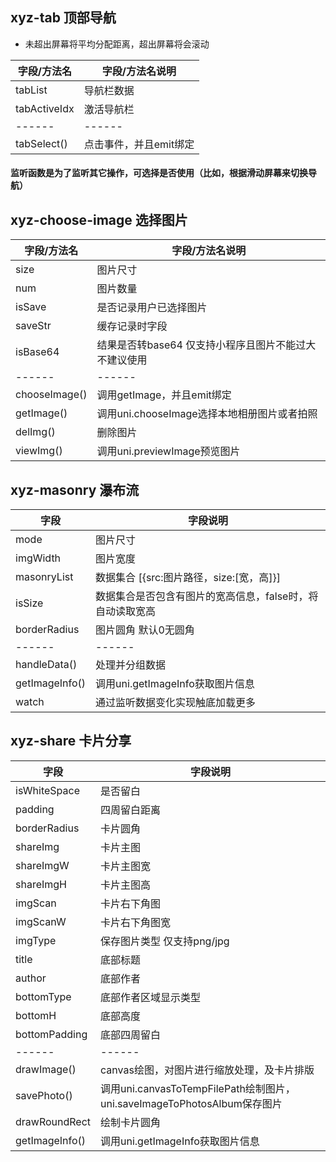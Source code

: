 ## xyz-tab 顶部导航

* 未超出屏幕将平均分配距离，超出屏幕将会滚动

| 字段/方法名		|  字段/方法名说明												|
| ------	| ------												|
| tabList		| 导航栏数据												|
| tabActiveIdx		| 激活导航栏												|
| ------	| ------												|
| tabSelect()	| 点击事件，并且emit绑定	|

#### 监听函数是为了监听其它操作，可选择是否使用（比如，根据滑动屏幕来切换导航）



## xyz-choose-image 选择图片

| 字段/方法名		|  字段/方法名说明												|
| ------	| ------												|
| size		| 图片尺寸												|
| num		| 图片数量												|
| isSave	| 是否记录用户已选择图片								|
| saveStr	| 缓存记录时字段										|
| isBase64	| 结果是否转base64 仅支持小程序且图片不能过大不建议使用	|
| ------	| ------												|
| chooseImage()	| 调用getImage，并且emit绑定	|
| getImage()	| 调用uni.chooseImage选择本地相册图片或者拍照	|
| delImg()	| 删除图片	|
| viewImg()	| 调用uni.previewImage预览图片	|

## xyz-masonry 瀑布流

| 字段			|  字段说明							|
| ------		| ------							|
| mode			| 图片尺寸							|
| imgWidth		| 图片宽度							|
| masonryList	| 数据集合	[{src:图片路径，size:[宽，高]}]						|
| isSize		| 数据集合是否包含有图片的宽高信息，false时，将自动读取宽高	|
| borderRadius	| 图片圆角 默认0无圆角				|
| ------	| ------												|
| handleData()	| 处理并分组数据	|
| getImageInfo()	| 调用uni.getImageInfo获取图片信息	|
| watch	| 通过监听数据变化实现触底加载更多	|

## xyz-share 卡片分享

| 字段			|  字段说明																	|
| ------		| ------																	|
| isWhiteSpace	| 是否留白																	|
| padding		| 四周留白距离																|
| borderRadius	| 卡片圆角																	|
| shareImg		| 卡片主图																	|
| shareImgW		| 卡片主图宽																|
| shareImgH		| 卡片主图高																|
| imgScan		| 卡片右下角图																|
| imgScanW		| 卡片右下角图宽															|
| imgType		| 保存图片类型 仅支持png/jpg												|
| title			| 底部标题																	|
| author		| 底部作者																	|
| bottomType	| 底部作者区域显示类型														|
| bottomH		| 底部高度																	|
| bottomPadding	| 底部四周留白																|
| ------		| ------																	|
| drawImage()	| canvas绘图，对图片进行缩放处理，及卡片排版								|
| savePhoto()	| 调用uni.canvasToTempFilePath绘制图片，uni.saveImageToPhotosAlbum保存图片	|
| drawRoundRect	| 绘制卡片圆角																|
| getImageInfo()| 调用uni.getImageInfo获取图片信息											|
